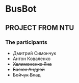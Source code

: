 # BusBot

<h2>PROJECT FROM NTU</h2>

<h3>
The participants
</h3>

<ul>
  <li>Дмитрий Симончук</li>
  <li>Антон Коваленко</li>
  <li><s>Халимоненко Яна</s></li>
  <li><s>Басюк Андрей</s></li>
  <li><s>Бойчук Влад</s></li>
</ul>
